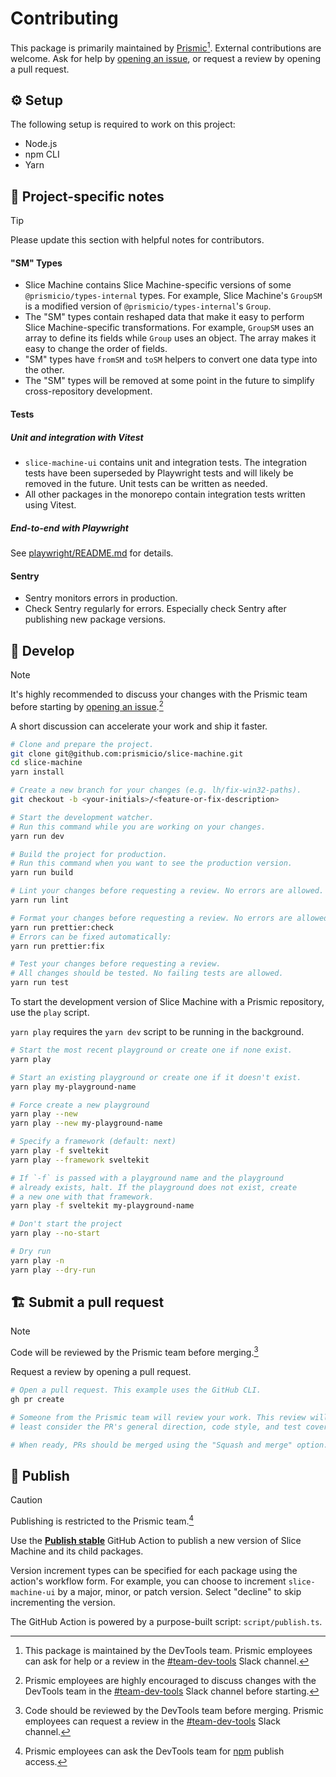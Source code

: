 # Contributing

This package is primarily maintained by [Prismic](https://prismic.io)[^1]. External contributions are welcome. Ask for help by [opening an issue](https://github.com/prismicio/slice-machine/issues/new/choose), or request a review by opening a pull request.

## :gear: Setup

<!-- When applicable, list system requirements to work on the project. -->

The following setup is required to work on this project:

- Node.js
- npm CLI
- Yarn

## :memo: Project-specific notes

<!-- Share information about the repository. -->
<!-- What specific knowledge do contributors need? -->

> [!TIP]
> Please update this section with helpful notes for contributors.

#### "SM" Types

- Slice Machine contains Slice Machine-specific versions of some `@prismicio/types-internal` types. For example, Slice Machine's `GroupSM` is a modified version of `@prismicio/types-internal`'s `Group`.
- The "SM" types contain reshaped data that make it easy to perform Slice Machine-specific transformations. For example, `GroupSM` uses an array to define its fields while `Group` uses an object. The array makes it easy to change the order of fields.
- "SM" types have `fromSM` and `toSM` helpers to convert one data type into the other.
- The "SM" types will be removed at some point in the future to simplify cross-repository development.

#### Tests

##### Unit and integration with Vitest

- `slice-machine-ui` contains unit and integration tests. The integration tests have been superseded by Playwright tests and will likely be removed in the future. Unit tests can be written as needed.
- All other packages in the monorepo contain integration tests written using Vitest.

##### End-to-end with Playwright

See [playwright/README.md](./playwright/README.md) for details.

#### Sentry

- Sentry monitors errors in production.
- Check Sentry regularly for errors. Especially check Sentry after publishing new package versions.

## :construction_worker: Develop

> [!NOTE]
> It's highly recommended to discuss your changes with the Prismic team before starting by [opening an issue](https://github.com/prismicio/slice-machine/issues/new/choose).[^2]
>
> A short discussion can accelerate your work and ship it faster.

```sh
# Clone and prepare the project.
git clone git@github.com:prismicio/slice-machine.git
cd slice-machine
yarn install

# Create a new branch for your changes (e.g. lh/fix-win32-paths).
git checkout -b <your-initials>/<feature-or-fix-description>

# Start the development watcher.
# Run this command while you are working on your changes.
yarn run dev

# Build the project for production.
# Run this command when you want to see the production version.
yarn run build

# Lint your changes before requesting a review. No errors are allowed.
yarn run lint

# Format your changes before requesting a review. No errors are allowed.
yarn run prettier:check
# Errors can be fixed automatically:
yarn run prettier:fix

# Test your changes before requesting a review.
# All changes should be tested. No failing tests are allowed.
yarn run test
```

To start the development version of Slice Machine with a Prismic repository, use the `play` script.

`yarn play` requires the `yarn dev` script to be running in the background.

```sh
# Start the most recent playground or create one if none exist.
yarn play

# Start an existing playground or create one if it doesn't exist.
yarn play my-playground-name

# Force create a new playground
yarn play --new
yarn play --new my-playground-name

# Specify a framework (default: next)
yarn play -f sveltekit
yarn play --framework sveltekit

# If `-f` is passed with a playground name and the playground
# already exists, halt. If the playground does not exist, create
# a new one with that framework.
yarn play -f sveltekit my-playground-name

# Don't start the project
yarn play --no-start

# Dry run
yarn play -n
yarn play --dry-run
```

## :building_construction: Submit a pull request

> [!NOTE]
> Code will be reviewed by the Prismic team before merging.[^3]
>
> Request a review by opening a pull request.

```sh
# Open a pull request. This example uses the GitHub CLI.
gh pr create

# Someone from the Prismic team will review your work. This review will at
# least consider the PR's general direction, code style, and test coverage.

# When ready, PRs should be merged using the "Squash and merge" option.
```

## :rocket: Publish

> [!CAUTION]
> Publishing is restricted to the Prismic team.[^4]

Use the [**Publish stable**](https://github.com/prismicio/slice-machine/actions/workflows/publish-stable.yml) GitHub Action to publish a new version of Slice Machine and its child packages.

Version increment types can be specified for each package using the action's workflow form. For example, you can choose to increment `slice-machine-ui` by a major, minor, or patch version. Select "decline" to skip incrementing the version.

The GitHub Action is powered by a purpose-built script: `script/publish.ts`.

[^1]: This package is maintained by the DevTools team. Prismic employees can ask for help or a review in the [#team-dev-tools](https://prismic-team.slack.com/archives/CPG31MDL1) Slack channel.
[^2]: Prismic employees are highly encouraged to discuss changes with the DevTools team in the [#team-dev-tools](https://prismic-team.slack.com/archives/CPG31MDL1) Slack channel before starting.
[^3]: Code should be reviewed by the DevTools team before merging. Prismic employees can request a review in the [#team-dev-tools](https://prismic-team.slack.com/archives/CPG31MDL1) Slack channel.
[^4]: Prismic employees can ask the DevTools team for [npm](https://www.npmjs.com) publish access.
